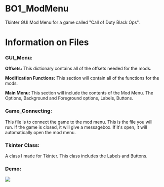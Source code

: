 # BO1_ModMenu
Tkinter GUI Mod Menu for a game called "Call of Duty Black Ops".

# Information on Files
### GUI_Menu: 

**Offsets:**
This dictionary contains all of the offsets needed for the mods.

**Modification Functions:**
This section will contain all of the functions for the mods. 

**Main Menu:**
This section will include the contents of the Mod Menu. The Options, Background and Foreground options, Labels, Buttons.

### Game_Connecting:
This file is to connect the game to the mod menu. This is the file you will run. If the game is closed, it will give a messagebox. If it's open, it will automatically open the mod menu.

### Tkinter Class:
A class I made for Tkinter. This class includes the Labels and Buttons.

### Demo:
![](https://github.com/Malik403/BO1_ModMenu/blob/main/Animation.gif)



